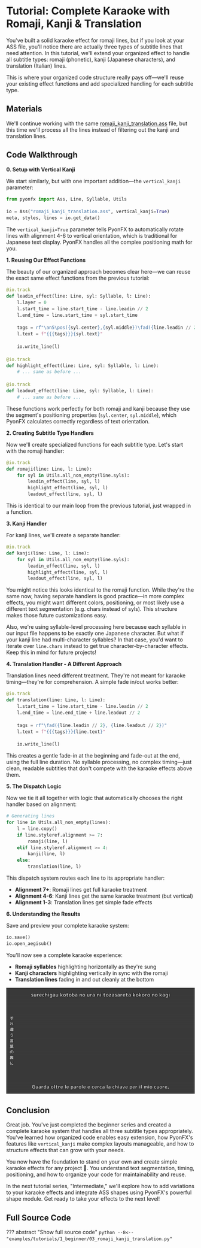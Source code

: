 # Tutorial: Complete Karaoke with Romaji, Kanji & Translation

You've built a solid karaoke effect for romaji lines, but if you look at your ASS file, you'll notice there are actually three types of subtitle lines that need attention. In this tutorial, we'll extend your organized effect to handle all subtitle types: romaji (phonetic), kanji (Japanese characters), and translation (Italian) lines.

This is where your organized code structure really pays off—we'll reuse your existing effect functions and add specialized handling for each subtitle type.

## Materials

We'll continue working with the same [romaji_kanji_translation.ass](https://github.com/CoffeeStraw/PyonFX/blob/v1.0.0/examples/ass/romaji_kanji_translation.ass) file, but this time we'll process all the lines instead of filtering out the kanji and translation lines.

## Code Walkthrough

**0. Setup with Vertical Kanji**

We start similarly, but with one important addition—the `vertical_kanji` parameter:

```python
from pyonfx import Ass, Line, Syllable, Utils

io = Ass("romaji_kanji_translation.ass", vertical_kanji=True)
meta, styles, lines = io.get_data()
```

The `vertical_kanji=True` parameter tells PyonFX to automatically rotate lines with alignment 4-6 to vertical orientation, which is traditional for Japanese text display. PyonFX handles all the complex positioning math for you.

**1. Reusing Our Effect Functions**

The beauty of our organized approach becomes clear here—we can reuse the exact same effect functions from the previous tutorial:

```python
@io.track
def leadin_effect(line: Line, syl: Syllable, l: Line):
    l.layer = 0
    l.start_time = line.start_time - line.leadin // 2
    l.end_time = line.start_time + syl.start_time

    tags = rf"\an5\pos({syl.center},{syl.middle})\fad({line.leadin // 2},0)"
    l.text = f"{{{tags}}}{syl.text}"

    io.write_line(l)

@io.track
def highlight_effect(line: Line, syl: Syllable, l: Line):
    # ... same as before ...

@io.track
def leadout_effect(line: Line, syl: Syllable, l: Line):
    # ... same as before ...
```

These functions work perfectly for both romaji and kanji because they use the segment's positioning properties (`syl.center`, `syl.middle`), which PyonFX calculates correctly regardless of text orientation.

**2. Creating Subtitle Type Handlers**

Now we'll create specialized functions for each subtitle type. Let's start with the romaji handler:

```python
@io.track
def romaji(line: Line, l: Line):
    for syl in Utils.all_non_empty(line.syls):
        leadin_effect(line, syl, l)
        highlight_effect(line, syl, l)
        leadout_effect(line, syl, l)
```

This is identical to our main loop from the previous tutorial, just wrapped in a function.

**3. Kanji Handler**

For kanji lines, we'll create a separate handler:

```python
@io.track
def kanji(line: Line, l: Line):
    for syl in Utils.all_non_empty(line.syls):
        leadin_effect(line, syl, l)
        highlight_effect(line, syl, l)
        leadout_effect(line, syl, l)
```

You might notice this looks identical to the romaji function. While they're the same now, having separate handlers is good practice—in more complex effects, you might want different colors, positioning, or most likely use a different text segmentation (e.g. chars instead of syls). This structure makes those future customizations easy.

Also, we're using syllable-level processing here because each syllable in our input file happens to be exactly one Japanese character. But what if your kanji line had multi-character syllables? In that case, you'd want to iterate over `line.chars` instead to get true character-by-character effects. Keep this in mind for future projects!

**4. Translation Handler - A Different Approach**

Translation lines need different treatment. They're not meant for karaoke timing—they're for comprehension. A simple fade in/out works better:

```python
@io.track
def translation(line: Line, l: Line):
    l.start_time = line.start_time - line.leadin // 2
    l.end_time = line.end_time + line.leadout // 2

    tags = rf"\fad({line.leadin // 2}, {line.leadout // 2})"
    l.text = f"{{{tags}}}{line.text}"

    io.write_line(l)
```

This creates a gentle fade-in at the beginning and fade-out at the end, using the full line duration. No syllable processing, no complex timing—just clean, readable subtitles that don't compete with the karaoke effects above them.

**5. The Dispatch Logic**

Now we tie it all together with logic that automatically chooses the right handler based on alignment:

```python
# Generating lines
for line in Utils.all_non_empty(lines):
    l = line.copy()
    if line.styleref.alignment >= 7:
        romaji(line, l)
    elif line.styleref.alignment >= 4:
        kanji(line, l)
    else:
        translation(line, l)
```

This dispatch system routes each line to its appropriate handler:

- **Alignment 7+**: Romaji lines get full karaoke treatment
- **Alignment 4-6**: Kanji lines get the same karaoke treatment (but vertical)
- **Alignment 1-3**: Translation lines get simple fade effects

**6. Understanding the Results**

Save and preview your complete karaoke system:

```python
io.save()
io.open_aegisub()
```

You'll now see a complete karaoke experience:

- **Romaji syllables** highlighting horizontally as they're sung
- **Kanji characters** highlighting vertically in sync with the romaji  
- **Translation lines** fading in and out cleanly at the bottom

![romaji_kanji_translation](imgs/romaji_kanji_translation.gif)

## Conclusion

Great job. You've just completed the beginner series and created a complete karaoke system that handles all three subtitle types appropriately. You've learned how organized code enables easy extension, how PyonFX's features like `vertical_kanji` make complex layouts manageable, and how to structure effects that can grow with your needs.

You now have the foundation to stand on your own and create simple karaoke effects for any project 🥲. You understand text segmentation, timing, positioning, and how to organize your code for maintainability and reuse.

In the next tutorial series, "Intermediate," we'll explore how to add variations to your karaoke effects and integrate ASS shapes using PyonFX's powerful shape module. Get ready to take your effects to the next level!

## Full Source Code
??? abstract "Show full source code"
    ```python
    --8<-- "examples/tutorials/1_beginner/03_romaji_kanji_translation.py"
    ```
